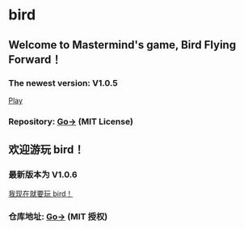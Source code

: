 # bird
## Welcome to Mastermind's game, Bird Flying Forward！
### The newest version: V1.0.5
<a href="https://aenf23.github.io/birdGamehome/1.0.5/">Play</a>

### Repository: <a href="https://www.github.com/aenf23/bird/">Go-></a> (MIT License)

## 欢迎游玩 bird！
### 最新版本为 V1.0.6
<a href="https://github.com/aenf23/github.io/tree/main/1.0.5">我现在就要玩 bird！</a>

### 仓库地址: <a href="https://www.github.com/aenf23/bird/">Go-></a> (MIT 授权)
